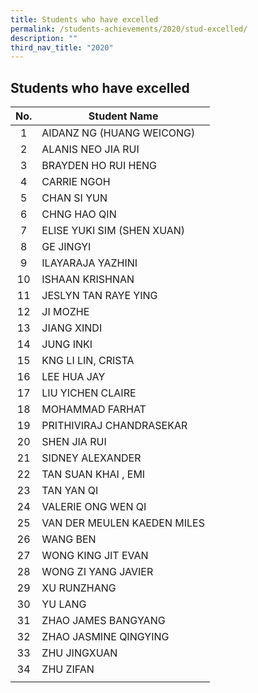 ```yaml
---
title: Students who have excelled
permalink: /students-achievements/2020/stud-excelled/
description: ""
third_nav_title: "2020"
---
```

## Students who have excelled

| **No.**  | **Student Name**  |
|:-:|---|
| 1  | AIDANZ NG (HUANG WEICONG)  |
| 2  | ALANIS NEO JIA RUI  |
| 3  |  BRAYDEN HO RUI HENG |
| 4  | CARRIE NGOH  |
| 5  | CHAN SI YUN  |
| 6  | CHNG HAO QIN  |
| 7  | ELISE YUKI SIM (SHEN XUAN)  |
| 8  | GE JINGYI  |
| 9  | ILAYARAJA YAZHINI  |
| 10  | ISHAAN KRISHNAN  |
| 11  | JESLYN TAN RAYE YING  |
| 12  | JI MOZHE  |
| 13  | JIANG XINDI  |
| 14  | JUNG INKI  |
| 15  | KNG LI LIN, CRISTA  |
|  16 | LEE HUA JAY  |
| 17  | LIU YICHEN CLAIRE  |
| 18  | MOHAMMAD FARHAT  |
|  19 | PRITHIVIRAJ CHANDRASEKAR  |
| 20  | SHEN JIA RUI  |
| 21  | SIDNEY ALEXANDER  |
| 22  | TAN SUAN KHAI , EMI  |
| 23  | TAN YAN QI  |
| 24  | VALERIE ONG WEN QI  |
| 25  | VAN DER MEULEN KAEDEN MILES  |
| 26  | WANG BEN  |
| 27  |WONG KING JIT EVAN   |
| 28  |  WONG ZI YANG JAVIER |
| 29  | XU RUNZHANG  |
|30   |YU LANG  |
| 31  | ZHAO JAMES BANGYANG  |
| 32  | ZHAO JASMINE QINGYING  |
| 33  | ZHU JINGXUAN  |
|  34 | ZHU ZIFAN  |
|   |   |